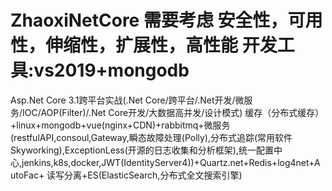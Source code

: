 # ZhaoxiNetCore 需要考虑 安全性，可用性，伸缩性，扩展性，高性能 开发工具:vs2019+mongodb
Asp.Net Core 3.1跨平台实战(.Net Core/跨平台/.Net开发/微服务/IOC/AOP(Filter)/.Net Core开发/大数据高并发/设计模式)
缓存（分布式缓存）+linux+mongodb+vue(nginx+CDN)+rabbitmq+微服务(restfulAPI,consoul,Gateway,瞬态故障处理(Polly),分布式追踪(常用软件Skyworking),ExceptionLess(开源的日志收集和分析框架),统一配置中心,jenkins,k8s,docker,JWT(IdentityServer4))+Quartz.net+Redis+log4net+AutoFac+
读写分离+ES(ElasticSearch,分布式全文搜索引擎)
